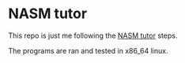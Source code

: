 # NASM tutor

This repo is just me following the [NASM tutor](https://asmtutor.com) steps.  

The programs are ran and tested in x86_64 linux.